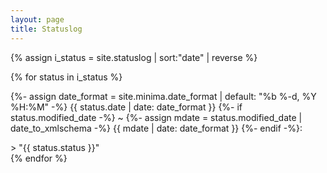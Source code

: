 ```yaml
---
layout: page
title: Statuslog
---
```

{% assign i_status = site.statuslog | sort:"date" | reverse %}

{% for status in i_status %}
  <p class="post-meta">{%- assign date_format = site.minima.date_format | default: "%b %-d, %Y %H:%M" -%}
    <time class="dt-published" datetime="{{ status.date | date_to_xmlschema }}" itemprop="datePublished">
      {{ status.date | date: date_format }}
    </time>
    {%- if status.modified_date -%}
      ~ 
      {%- assign mdate = status.modified_date | date_to_xmlschema -%}
      <time class="dt-modified" datetime="{{ mdate }}" itemprop="dateModified">
        {{ mdate | date: date_format }}
      </time>
    {%- endif -%}: </p>
> "{{ status.status }}"
<br>
{% endfor %}